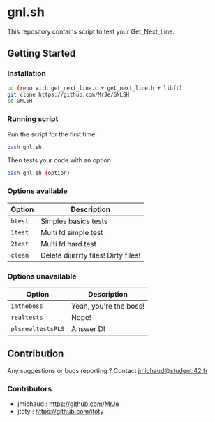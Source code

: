 # gnl.sh
This repository contains script to test your Get_Next_Line.

## Getting Started

### Installation

```bash
cd (repo with get_next_line.c + get_next_line.h + libft)
git clone https://github.com/MrJe/GNLSH
cd GNLSH
```

### Running script

Run the script for the first time
```bash
bash gnl.sh
```
Then tests your code with an option
```bash
bash gnl.sh (option)
```

### Options available
| Option | Description |
| --- | --- |
| `btest` | Simples basics tests |
| `1test` | Multi fd simple test |
| `2test` | Multi fd hard test |
| `clean` | Delete diiirrrty files! Dirty files! |

### Options unavailable
| Option | Description |
| --- | --- |
| `imtheboss` | Yeah, you're the boss! |
| `realtests` | Nope! |
| `plsrealtestsPLS` | Answer D! |

## Contribution

Any suggestions or bugs reporting ?
Contact jmichaud@student.42.fr

### Contributors
- jmichaud : https://github.com/MrJe
- jtoty : https://github.com/jtoty
